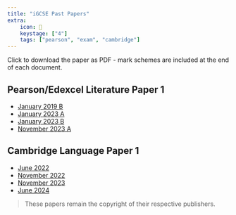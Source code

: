 ```yaml
---
title: "iGCSE Past Papers"
extra:
    icon: 📑
    keystage: ["4"]
    tags: ["pearson", "exam", "cambridge"]
---
```


Click to download the paper as PDF - mark schemes are included at the end of each document.

## Pearson/Edexcel Literature Paper 1

<!-- - [January 2019 A](/files/LitP1-Jan19A.pdf) -->
- [January 2019 B](/files/LitP1-Jan19B.pdf)
- [January 2023 A](/files/LitP1-Jan23A.pdf)
- [January 2023 B](/files/LitP1-Jan23B.pdf)
- [November 2023 A](/files/LitP1-Nov23A.pdf)

## Cambridge Language Paper 1

- [June 2022](/files/LangP1-June2022.pdf)
- [November 2022](/files/LangP1-Nov2022.pdf)
- [November 2023](/files/LangP1-Nov23.pdf)
- [June 2024](/files/LangP1-June2024.pdf)
<!-- - [November 2024](/files/LangP1-Nov2024.pdf) -->


> [](note) These papers remain the copyright of their respective publishers.
